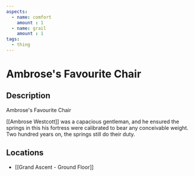 ```yaml
---
aspects: 
  - name: comfort
    amount : 1
  - name: grail
    amount : 1
tags:
  - thing
---
```


# Ambrose's Favourite Chair

## Description
Ambrose's Favourite Chair

[[Ambrose Westcott]] was a capacious gentleman, and he ensured the springs in this his fortress were calibrated to bear any conceivable weight. Two hundred years on, the springs still do their duty.
## Locations
- [[Grand Ascent - Ground Floor]]